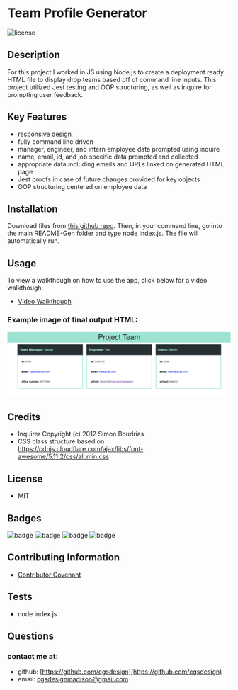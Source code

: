 
# Team Profile Generator
![license](https://img.shields.io/badge/MIT-License-brightgreen)

## Description 

For this project I worked in JS using Node.js to create a deployment ready HTML file to display drop teams based off of command line inputs. This project utilized Jest testing and  OOP structuring, as well as inquire for prompting user feedback.

## Key Features
* responsive design
* fully command line driven 
* manager, engineer, and intern employee data prompted using inquire
* name, email, id, and job specific data prompted and collected
* appropriate data including emails and URLs linked on generated HTML page
* Jest proofs in case of future changes provided for key objects
* OOP structuring centered on employee data

## Installation
Download files from [this github repo](https://github.com/cgsdesign/TeamProfileGenerator). Then, in your command line, go into the main README-Gen folder and type node index.js. The file will automatically run.

## Usage
To view a walkthough on how to use the app, click below for a video walkthough. 
* [Video Walkthough](https://drive.google.com/file/d/1JJZy2TAIAuv-Q4s3gQm_ytEfFu1IW5ZZ/preview)
### Example image of final output HTML:
![Team Profile Generator Example](dist/ExampleOutput.png)

## Credits
* Inquirer Copyright (c) 2012 Simon Boudrias
* CSS class structure based on https://cdnjs.cloudflare.com/ajax/libs/font-awesome/5.11.2/css/all.min.css 

## License
* MIT

## <a name="badge">Badges</a>

![badge](https://img.shields.io/badge/JavaScript-PrimaryLanguage-orange)
![badge](https://img.shields.io/badge/Node.js-Interface-brightgreen)
![badge](https://img.shields.io/badge/Inquire-Prompts-brightgreen)
![badge](https://img.shields.io/badge/Inquire-Testing-brightgreen)

## <a name="contributing">Contributing Information</a>
* [Contributor Covenant](https://www.contributor-covenant.org/)

## <a name="test">Tests</a>
*  node index.js

## <a name="questions">Questions</a>
### contact me at: 
* github: [https://github.com/cgsdesign](https://github.com/cgsdesign)
* email: [cgsdesignmadison@gmail.com](cgsdesignmadison@gmail.com)
